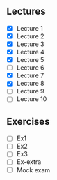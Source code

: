 Lectures
------
- [x] Lecture 1
- [x] Lecture 2
- [x] Lecture 3
- [x] Lecture 4
- [x] Lecture 5
- [ ] Lecture 6
- [x] Lecture 7
- [x] Lecture 8
- [ ] Lecture 9
- [ ] Lecture 10

Exercises
-------
- [ ] Ex1
- [ ] Ex2
- [ ] Ex3
- [ ] Ex-extra
- [ ] Mock exam

